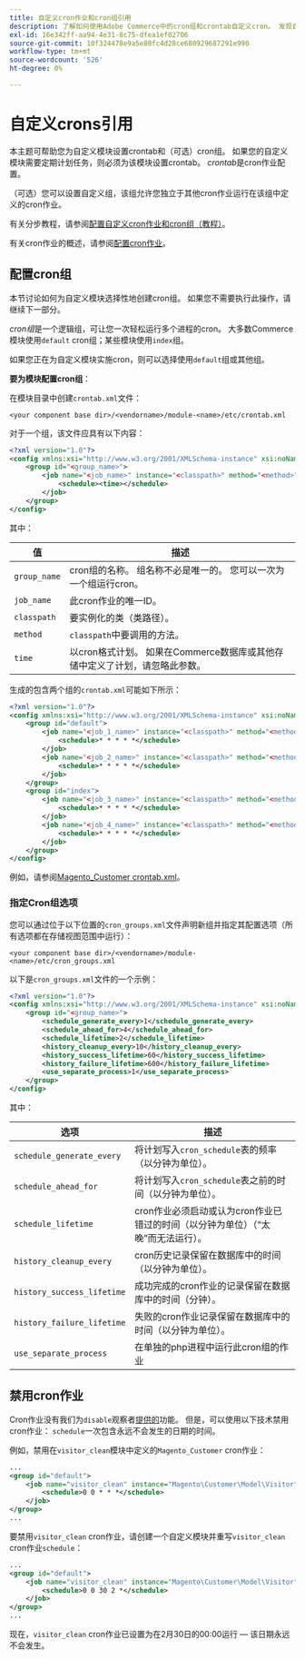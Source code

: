 ```yaml
---
title: 自定义cron作业和cron组引用
description: 了解如何使用Adobe Commerce中的cron组和crontab自定义cron。 发现自定义模块设置和计划任务配置。
exl-id: 16e342ff-aa94-4e31-8c75-dfea1ef02706
source-git-commit: 10f324478e9a5e80fc4d28ce680929687291e990
workflow-type: tm+mt
source-wordcount: '526'
ht-degree: 0%

---
```


# 自定义crons引用

本主题可帮助您为自定义模块设置crontab和（可选）cron组。 如果您的自定义模块需要定期计划任务，则必须为该模块设置crontab。 _crontab_&#x200B;是cron作业配置。

（可选）您可以设置自定义组，该组允许您独立于其他cron作业运行在该组中定义的cron作业。

有关分步教程，请参阅[配置自定义cron作业和cron组（教程）](custom-cron-tutorial.md)。

有关cron作业的概述，请参阅[配置cron作业](../cli/configure-cron-jobs.md)。

## 配置cron组

本节讨论如何为自定义模块选择性地创建cron组。 如果您不需要执行此操作，请继续下一部分。

_cron组_&#x200B;是一个逻辑组，可让您一次轻松运行多个进程的cron。 大多数Commerce模块使用`default` cron组；某些模块使用`index`组。

如果您正在为自定义模块实施cron，则可以选择使用`default`组或其他组。

**要为模块配置cron组**：

在模块目录中创建`crontab.xml`文件：

```text
<your component base dir>/<vendorname>/module-<name>/etc/crontab.xml
```

对于一个组，该文件应具有以下内容：

```xml
<?xml version="1.0"?>
<config xmlns:xsi="http://www.w3.org/2001/XMLSchema-instance" xsi:noNamespaceSchemaLocation="urn:magento:module:Magento_Cron:etc/crontab.xsd">
    <group id="<group_name>">
        <job name="<job_name>" instance="<classpath>" method="<method>">
            <schedule><time></schedule>
        </job>
    </group>
</config>
```

其中：

| 值 | 描述 |
|---|---|
| `group_name` | cron组的名称。 组名称不必是唯一的。 您可以一次为一个组运行cron。 |
| `job_name` | 此cron作业的唯一ID。 |
| `classpath` | 要实例化的类（类路径）。 |
| `method` | `classpath`中要调用的方法。 |
| `time` | 以cron格式计划。 如果在Commerce数据库或其他存储中定义了计划，请忽略此参数。 |

生成的包含两个组的`crontab.xml`可能如下所示：

```xml
<?xml version="1.0"?>
<config xmlns:xsi="http://www.w3.org/2001/XMLSchema-instance" xsi:noNamespaceSchemaLocation="urn:magento:module:Magento_Cron:etc/crontab.xsd">
    <group id="default">
        <job name="<job_1_name>" instance="<classpath>" method="<method_name>">
            <schedule>* * * * *</schedule>
        </job>
        <job name="<job_2_name>" instance="<classpath>" method="<method_name>">
            <schedule>* * * * *</schedule>
        </job>
    </group>
    <group id="index">
        <job name="<job_3_name>" instance="<classpath>" method="<method_name>">
            <schedule>* * * * *</schedule>
        </job>
        <job name="<job_4_name>" instance="<classpath>" method="<method_name>">
            <schedule>* * * * *</schedule>
        </job>
    </group>
</config>
```

例如，请参阅[Magento_Customer crontab.xml](https://github.com/magento/magento2/blob/2.4/app/code/Magento/Customer/etc/crontab.xml)。

### 指定Cron组选项

您可以通过位于以下位置的`cron_groups.xml`文件声明新组并指定其配置选项（所有选项都在存储视图范围中运行）：

```text
<your component base dir>/<vendorname>/module-<name>/etc/cron_groups.xml
```

以下是`cron_groups.xml`文件的一个示例：

```xml
<?xml version="1.0"?>
<config xmlns:xsi="http://www.w3.org/2001/XMLSchema-instance" xsi:noNamespaceSchemaLocation="urn:magento:module:Magento_Cron:etc/cron_groups.xsd">
    <group id="<group_name>">
        <schedule_generate_every>1</schedule_generate_every>
        <schedule_ahead_for>4</schedule_ahead_for>
        <schedule_lifetime>2</schedule_lifetime>
        <history_cleanup_every>10</history_cleanup_every>
        <history_success_lifetime>60</history_success_lifetime>
        <history_failure_lifetime>600</history_failure_lifetime>
        <use_separate_process>1</use_separate_process>
    </group>
</config>
```

其中：

| 选项 | 描述 |
| -------------------------- | ------------------------------------------------------------------------------------------------------ |
| `schedule_generate_every` | 将计划写入`cron_schedule`表的频率（以分钟为单位）。 |
| `schedule_ahead_for` | 将计划写入`cron_schedule`表之前的时间（以分钟为单位）。 |
| `schedule_lifetime` | cron作业必须启动或认为cron作业已错过的时间（以分钟为单位）（“太晚”而无法运行）。 |
| `history_cleanup_every` | cron历史记录保留在数据库中的时间（以分钟为单位）。 |
| `history_success_lifetime` | 成功完成的cron作业的记录保留在数据库中的时间（分钟）。 |
| `history_failure_lifetime` | 失败的cron作业记录保留在数据库中的时间（以分钟为单位）。 |
| `use_separate_process` | 在单独的php进程中运行此cron组的作业 |

## 禁用cron作业

Cron作业没有我们为`disable`观察者[提供的](https://developer.adobe.com/commerce/php/development/components/events-and-observers/#observers)功能。 但是，可以使用以下技术禁用cron作业： `schedule`一次包含永远不会发生的日期的时间。

例如，禁用在`visitor_clean`模块中定义的`Magento_Customer` cron作业：

```xml
...
<group id="default">
    <job name="visitor_clean" instance="Magento\Customer\Model\Visitor" method="clean">
        <schedule>0 0 * * *</schedule>
    </job>
</group>
...
```

要禁用`visitor_clean` cron作业，请创建一个自定义模块并重写`visitor_clean` cron作业`schedule`：

```xml
...
<group id="default">
    <job name="visitor_clean" instance="Magento\Customer\Model\Visitor" method="clean">
        <schedule>0 0 30 2 *</schedule>
    </job>
</group>
...
```

现在，`visitor_clean` cron作业已设置为在2月30日的00:00运行 — 该日期永远不会发生。
